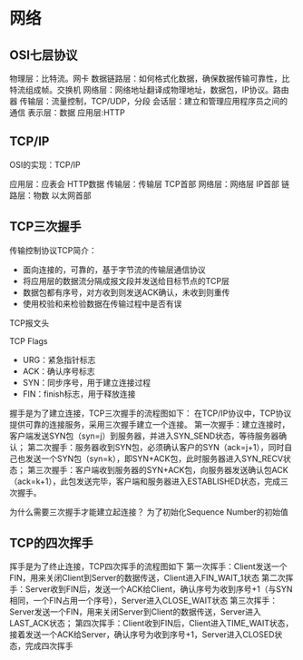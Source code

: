 # 网络

## OSI七层协议

物理层：比特流。网卡
数据链路层：如何格式化数据，确保数据传输可靠性，比特流组成帧。交换机
网络层：网络地址翻译成物理地址，数据包，IP协议。路由器
传输层：流量控制，TCP/UDP，分段
会话层：建立和管理应用程序员之间的通信
表示层：数据
应用层:HTTP

## TCP/IP

OSI的实现：TCP/IP

应用层：应表会  HTTP数据
传输层：传输层  TCP首部
网络层：网络层  IP首部
链路层：物数    以太网首部

## TCP三次握手

传输控制协议TCP简介：
- 面向连接的，可靠的，基于字节流的传输层通信协议
- 将应用层的数据流分隔成报文段并发送给目标节点的TCP层
- 数据包都有序号，对方收到则发送ACK确认，未收到则重传
- 使用校验和来检验数据在传输过程中是否有误

TCP报文头

TCP Flags
- URG：紧急指针标志
- ACK：确认序号标志
- SYN：同步序号，用于建立连接过程
- FIN：finish标志，用于释放连接

握手是为了建立连接，TCP三次握手的流程图如下：
在TCP/IP协议中，TCP协议提供可靠的连接服务，采用三次握手建立一个连接。
第一次握手：建立连接时，客户端发送SYN包（syn=j）到服务器，并进入SYN_SEND状态，等待服务器确认；
第二次握手：服务器收到SYN包，必须确认客户的SYN（ack=j+1），同时自己也发送一个SYN包（syn=k），即SYN+ACK包，此时服务器进入SYN_RECV状态；
第三次握手：客户端收到服务器的SYN+ACK包，向服务器发送确认包ACK（ack=k+1），此包发送完毕，客户端和服务器进入ESTABLISHED状态，完成三次握手。

为什么需要三次握手才能建立起连接？
为了初始化Sequence Number的初始值

## TCP的四次挥手

挥手是为了终止连接，TCP四次挥手的流程图如下
第一次挥手：Client发送一个FIN，用来关闭Client到Server的数据传送，Client进入FIN_WAIT_1状态
第二次挥手：Server收到FIN后，发送一个ACK给Client，确认序号为收到序号+1（与SYN相同，一个FIN占用一个序号），Server进入CLOSE_WAIT状态
第三次挥手：Server发送一个FIN，用来关闭Server到Client的数据传送，Server进入LAST_ACK状态；
第四次挥手：Client收到FIN后，Client进入TIME_WAIT状态，接着发送一个ACK给Server，确认序号为收到序号+1，Server进入CLOSED状态，完成四次挥手



